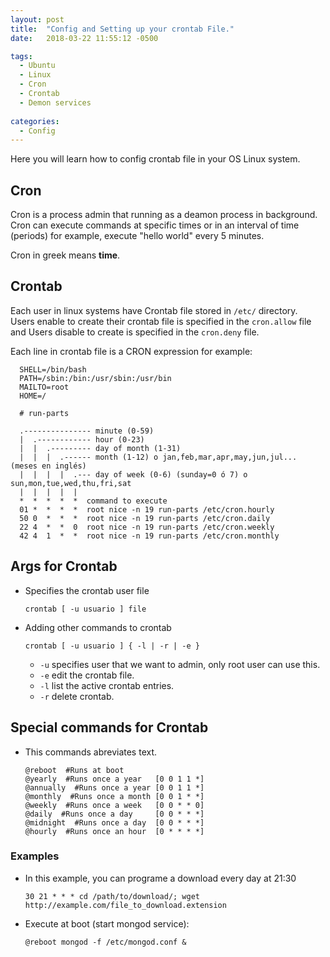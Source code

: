```yaml
---
layout: post
title:  "Config and Setting up your crontab File."
date:   2018-03-22 11:55:12 -0500

tags:
  - Ubuntu
  - Linux
  - Cron
  - Crontab
  - Demon services
  
categories:
  - Config
---
```


Here you will learn how to config crontab file in your OS Linux system.

## Cron

Cron is a process admin that running as a deamon process in background.  
Cron can execute commands at specific times or in an interval of time (periods) for example, execute "hello world" every 5 minutes.

Cron in greek means **time**.

## Crontab

Each user in linux systems have Crontab file stored in `/etc/` directory.  
Users enable to create their crontab file is specified in the `cron.allow` file and Users disable to create is specified in the `cron.deny` file.

Each line in crontab file is a CRON expression for example:

```
  SHELL=/bin/bash
  PATH=/sbin:/bin:/usr/sbin:/usr/bin
  MAILTO=root
  HOME=/

  # run-parts
  
  .--------------- minute (0-59) 
  |  .------------ hour (0-23)
  |  |  .--------- day of month (1-31)
  |  |  |  .------ month (1-12) o jan,feb,mar,apr,may,jun,jul... (meses en inglés)
  |  |  |  |  .--- day of week (0-6) (sunday=0 ó 7) o sun,mon,tue,wed,thu,fri,sat 
  |  |  |  |  |
  *  *  *  *  *  command to execute
  01 *  *  *  *  root nice -n 19 run-parts /etc/cron.hourly
  50 0  *  *  *  root nice -n 19 run-parts /etc/cron.daily
  22 4  *  *  0  root nice -n 19 run-parts /etc/cron.weekly
  42 4  1  *  *  root nice -n 19 run-parts /etc/cron.monthly
```

## Args for Crontab

* Specifies the crontab user file

      crontab [ -u usuario ] file

* Adding other commands to crontab

      crontab [ -u usuario ] { -l | -r | -e }

    * `-u` specifies user that we want to admin, only root user can use this.  
    * `-e` edit the crontab file.  
    * `-l` list the active crontab entries.  
    * `-r` delete crontab.  
    
## Special commands for Crontab

* This commands abreviates text.

      @reboot  #Runs at boot
      @yearly  #Runs once a year   [0 0 1 1 *]
      @annually  #Runs once a year [0 0 1 1 *]
      @monthly  #Runs once a month [0 0 1 * *]
      @weekly  #Runs once a week   [0 0 * * 0]
      @daily  #Runs once a day     [0 0 * * *]
      @midnight  #Runs once a day  [0 0 * * *]
      @hourly  #Runs once an hour  [0 * * * *]

### Examples

* In this example, you can programe a download every day at 21:30

      30 21 * * * cd /path/to/download/; wget http://example.com/file_to_download.extension

* Execute at boot (start mongod service):

      @reboot mongod -f /etc/mongod.conf &
